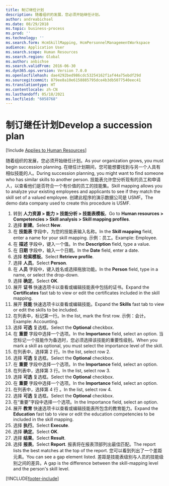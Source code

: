 ```yaml
---
title: 制订继任计划
description: 随着组织的发展，您必须开始继任计划。
author: andreabichsel
ms.date: 08/29/2018
ms.topic: business-process
ms.prod: ''
ms.technology: ''
ms.search.form: HcmSkillMapping, HcmPersonnelManagementWorkspace
audience: Application User
ms.search.scope: Human Resources
ms.search.region: Global
ms.author: anbichse
ms.search.validFrom: 2016-06-30
ms.dyn365.ops.version: Version 7.0.0
ms.openlocfilehash: dae4292bed986cdc53254162f1af44a75ebdf29d
ms.sourcegitcommit: 879ee8a10e6158885795dce4b3db5077540eec41
ms.translationtype: HT
ms.contentlocale: zh-CN
ms.lasthandoff: 05/18/2021
ms.locfileid: "6058768"
---
```

# <a name="develop-a-succession-plan"></a><span data-ttu-id="dc909-103">制订继任计划</span><span class="sxs-lookup"><span data-stu-id="dc909-103">Develop a succession plan</span></span>

[!include [Applies to Human Resources](../includes/applies-to-hr.md)]

<span data-ttu-id="dc909-104">随着组织的发展，您必须开始继任计划。</span><span class="sxs-lookup"><span data-stu-id="dc909-104">As your organization grows, you must begin succession planning.</span></span> <span data-ttu-id="dc909-105">在继任计划期间，您可能想要找到与另一个人具有相似技能的人。</span><span class="sxs-lookup"><span data-stu-id="dc909-105">During succession planning, you might want to find someone who has similar skills to another person.</span></span> <span data-ttu-id="dc909-106">技能表允许您分析现有的员工和申请人，以查看他们是否符合一个有价值的员工的技能集。</span><span class="sxs-lookup"><span data-stu-id="dc909-106">Skill mapping allows you to analyze your existing employees and applicants to see if they match the skill set of a valued employee.</span></span> <span data-ttu-id="dc909-107">创建此程序的演示数据公司是 USMF。</span><span class="sxs-lookup"><span data-stu-id="dc909-107">The demo data company used to create this procedure is USMF.</span></span>

1. <span data-ttu-id="dc909-108">转到 **人力资源 > 能力 > 技能分析 > 技能表模板**。</span><span class="sxs-lookup"><span data-stu-id="dc909-108">Go to **Human resources > Competencies > Skill analysis > Skill mapping profiles**.</span></span>
2. <span data-ttu-id="dc909-109">选择 **新建**。</span><span class="sxs-lookup"><span data-stu-id="dc909-109">Select **New**.</span></span>
3. <span data-ttu-id="dc909-110">在 **技能表** 字段中，为您的技能表输入名称。</span><span class="sxs-lookup"><span data-stu-id="dc909-110">In the **Skill mapping** field, enter a name for your skill mapping.</span></span> <span data-ttu-id="dc909-111">示例：员工。</span><span class="sxs-lookup"><span data-stu-id="dc909-111">Example: Employee.</span></span>
4. <span data-ttu-id="dc909-112">在 **描述** 字段中，键入一个值。</span><span class="sxs-lookup"><span data-stu-id="dc909-112">In the **Description** field, type a value.</span></span>
5. <span data-ttu-id="dc909-113">在 **日期** 字段中，输入一个日期。</span><span class="sxs-lookup"><span data-stu-id="dc909-113">In the **Date** field, enter a date.</span></span>
6. <span data-ttu-id="dc909-114">选择 **检索模板**。</span><span class="sxs-lookup"><span data-stu-id="dc909-114">Select **Retrieve profile**.</span></span>
7. <span data-ttu-id="dc909-115">选择 **人员**。</span><span class="sxs-lookup"><span data-stu-id="dc909-115">Select **Person**.</span></span>
8. <span data-ttu-id="dc909-116">在 **人员** 字段中，键入姓名或选择拖放功能。</span><span class="sxs-lookup"><span data-stu-id="dc909-116">In the **Person** field, type in a name, or select the drop-down.</span></span>
9. <span data-ttu-id="dc909-117">选择 **确定**。</span><span class="sxs-lookup"><span data-stu-id="dc909-117">Select **OK**.</span></span>
10. <span data-ttu-id="dc909-118">展开 **证书** 快速选项卡以查看或编辑技能表中包括的证书。</span><span class="sxs-lookup"><span data-stu-id="dc909-118">Expand the **Certificates** fast tab to view or edit the certificates included in the skill mapping.</span></span>
11. <span data-ttu-id="dc909-119">展开 **技能** 快速选项卡以查看或编辑技能。</span><span class="sxs-lookup"><span data-stu-id="dc909-119">Expand the **Skills** fast tab to view or edit the skills to be included.</span></span>
12. <span data-ttu-id="dc909-120">在列表中，标记第一行。</span><span class="sxs-lookup"><span data-stu-id="dc909-120">In the list, mark the first row.</span></span> <span data-ttu-id="dc909-121">示例：会计。</span><span class="sxs-lookup"><span data-stu-id="dc909-121">Example:  Accounting.</span></span>
13. <span data-ttu-id="dc909-122">选择 **可选** 复选框。</span><span class="sxs-lookup"><span data-stu-id="dc909-122">Select the **Optional** checkbox.</span></span>
14. <span data-ttu-id="dc909-123">在 **重要** 字段中选择一个选项。</span><span class="sxs-lookup"><span data-stu-id="dc909-123">In the **Importance** field, select an option.</span></span> <span data-ttu-id="dc909-124">当您标记一个技能作为备选时，您必须选择该技能的重要性级别。</span><span class="sxs-lookup"><span data-stu-id="dc909-124">When you mark a skill as optional, you must select the importance level of the skill.</span></span>  
15. <span data-ttu-id="dc909-125">在列表中，选择第 2 行。</span><span class="sxs-lookup"><span data-stu-id="dc909-125">In the list, select row 2.</span></span>
16. <span data-ttu-id="dc909-126">选择 **可选** 复选框。</span><span class="sxs-lookup"><span data-stu-id="dc909-126">Select the **Optional** checkbox.</span></span>
17. <span data-ttu-id="dc909-127">在 **重要** 字段中选择一个选项。</span><span class="sxs-lookup"><span data-stu-id="dc909-127">In the **Importance** field, select an option.</span></span>
18. <span data-ttu-id="dc909-128">在列表中，选择第 3 行。</span><span class="sxs-lookup"><span data-stu-id="dc909-128">In the list, select row 3.</span></span>
19. <span data-ttu-id="dc909-129">选择 **可选** 复选框。</span><span class="sxs-lookup"><span data-stu-id="dc909-129">Select the **Optional** checkbox.</span></span>
20. <span data-ttu-id="dc909-130">在 **重要** 字段中选择一个选项。</span><span class="sxs-lookup"><span data-stu-id="dc909-130">In the **Importance** field, select an option.</span></span>
21. <span data-ttu-id="dc909-131">在列表中，选择第 4 行 。</span><span class="sxs-lookup"><span data-stu-id="dc909-131">In the list, select row 4.</span></span>
22. <span data-ttu-id="dc909-132">选择 **可选** 复选框。</span><span class="sxs-lookup"><span data-stu-id="dc909-132">Select the **Optional** checkbox.</span></span>
23. <span data-ttu-id="dc909-133">在“重要”字段中选择一个选项。</span><span class="sxs-lookup"><span data-stu-id="dc909-133">In the Importance field, select an option.</span></span>
24. <span data-ttu-id="dc909-134">展开 **教育** 快速选项卡以查看或编辑技能表所包含的教育能力。</span><span class="sxs-lookup"><span data-stu-id="dc909-134">Expand the **Education** fast tab to view or edit the education competencies to be included in the skill mapping.</span></span>
25. <span data-ttu-id="dc909-135">选择 **执行**。</span><span class="sxs-lookup"><span data-stu-id="dc909-135">Select **Execute**.</span></span>
26. <span data-ttu-id="dc909-136">选择 **确定**。</span><span class="sxs-lookup"><span data-stu-id="dc909-136">Select **OK**.</span></span>
27. <span data-ttu-id="dc909-137">选择 **结果**。</span><span class="sxs-lookup"><span data-stu-id="dc909-137">Select **Result**.</span></span>
28. <span data-ttu-id="dc909-138">选择 **报表**。</span><span class="sxs-lookup"><span data-stu-id="dc909-138">Select **Report**.</span></span> <span data-ttu-id="dc909-139">报表将在报表顶部列出最佳匹配。</span><span class="sxs-lookup"><span data-stu-id="dc909-139">The report lists the best matches at the top of the report.</span></span> <span data-ttu-id="dc909-140">您可以看到列出了一个差距元素。</span><span class="sxs-lookup"><span data-stu-id="dc909-140">You can see a gap element listed.</span></span> <span data-ttu-id="dc909-141">差距是技能表级别与人员的技能级别之间的差异。</span><span class="sxs-lookup"><span data-stu-id="dc909-141">A gap is the difference between the skill-mapping level and the person's skill level.</span></span>  



[!INCLUDE[footer-include](../includes/footer-banner.md)]